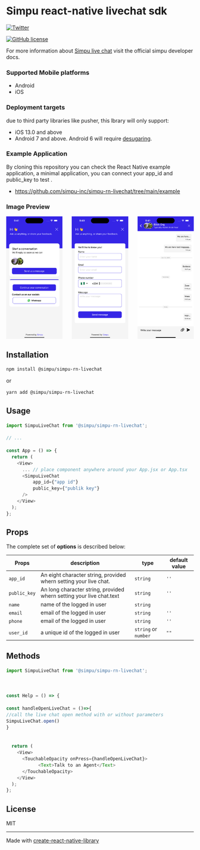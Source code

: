 # Simpu react-native livechat sdk

[![Twitter](https://img.shields.io/badge/twitter-@simpuinc-blue.svg?style=flat)](http://twitter.com/simpuinc)

[![GitHub license](https://img.shields.io/badge/license-MIT-lightgrey.svg)](https://www.simpu.co/legal/privacy-policy)

<!-- [![npm version](https://badge.fury.io/js/@pusher%2Fpusher-websocket-react-native.svg)](https://badge.fury.io/js/@pusher%2Fpusher-websocket-react-native) -->

For more information about [Simpu live chat](https://www.simpu.co/) visit the official simpu developer docs.

### Supported Mobile platforms

- Android
- iOS

### Deployment targets

due to third party libraries like pusher, this lbrary will only support:

- iOS 13.0 and above
- Android 7 and above. Android 6 will require [desugaring](https://developer.android.com/studio/write/java8-support#library-desugaring).

### Example Application

By cloning this repository you can check the React Native example application,
a minimal application, you can connect your app_id and public_key to test .

- https://github.com/simpu-inc/simpu-rn-livechat/tree/main/example

<!-- ![ScreenShort](./doc/IOS_image1.png) -->
### Image Preview

<div style="display: flex; justify-content: space-between;">
  <img src="./doc/IOS_image1.png" alt="Image 1" width="30%" />
  <img src="./doc/IOS_image3.png"" alt="Image 3" width="30%" />
  <img src="./doc/IOS_image2.png" alt="Image 2" width="30%" />
</div>


## Installation

```sh
npm install @simpu/simpu-rn-livechat
```

or

```sh
yarn add @simpu/simpu-rn-livechat
```

## Usage

```js
import SimpuLiveChat from '@simpu/simpu-rn-livechat';

// ...

const App = () => {
  return (
    <View>
      ... // place component anywhere around your App.jsx or App.tsx
      <SimpuLiveChat 
          app_id={"app id"}
          public_key={"publik key"}
      />
    </View>
  );
};
```

 ## Props

The complete set of **options** is described below:

| Props        | description                                                          | type                 | default value |
| ------------ | -------------------------------------------------------------------- | -------------------- | ------------- |
| `app_id`     | An eight character string, provided whern setting your live chat.    | `string`             | `''`          |
| `public_key` | An long character string, provided whern setting your live chat.text | `string`             | `''`          |
| `name`       | name of the logged in user                                           | `string`             |               |
| `email`      | email of the logged in user                                          | `string`             | `''`          |
| `phone`      | email of the logged in user                                          | `string`             | `''`          |
| `user_id`    | a unique id of the logged in user                                    | `string` or `number` | `""`          |


## Methods 

```js
import SimpuLiveChat from '@simpu/simpu-rn-livechat';



const Help = () => {

const handleOpenLiveChat = ()=>{
//call the live chat open method with or without parameters
SimpuLiveChat.open()
}


  return (
    <View>
      <TouchableOpacity onPress={handleOpenLiveChat}>
            <Text>Talk to an Agent</Text>
      </TouchableOpacity>
    </View>
  );
};
```

<!-- ## Contributing

See the [contributing guide](CONTRIBUTING.md) to learn how to contribute to the repository and the development workflow. -->

## License

MIT

---

Made with [create-react-native-library](https://github.com/callstack/react-native-builder-bob)
